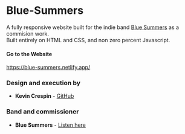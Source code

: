 # Blue-Summers

A fully responsive website built for the indie band [Blue Summers](https://bluesummers.bandcamp.com/) as a commision work.</br>
Built entirely on HTML and CSS, and non zero percent Javascript.<br>

#### Go to the Website
https://blue-summers.netlify.app/

### Design and execution by 

* **Kevin Crespin** - [GitHub](https://github.com/KevinCrespin)

### Band and commissioner

* **Blue Summers** - [Listen here](https://bluesummers.bandcamp.com/)
